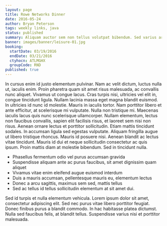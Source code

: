 ```yaml
---
layout: page
title: Rowe Networks Dinner
date: 2016-05-24
author: Bryan Peterson
tags: weekly links, java
status: published
summary: Aliquam auctor sem non tellus volutpat bibendum. Sed varius arcu.
banner: images/banner/leisure-01.jpg
booking:
  startDate: 03/19/2016
  endDate: 03/21/2016
  ctyhocn: ATLMGHX
  groupCode: RND
published: true
---
```

In cursus enim id justo elementum pulvinar. Nam ac velit dictum, luctus nulla ut, iaculis enim. Proin pharetra quam sit amet risus malesuada, ac convallis nunc aliquet. Vivamus ut congue lacus. Cras turpis nisi, ultricies vel elit in, congue tincidunt ligula. Nullam lacinia massa eget magna blandit euismod. In ultricies id nunc id molestie.
Mauris in iaculis tortor. Nam porttitor libero et ante efficitur, at scelerisque mi vulputate. Nulla non tristique mi. Maecenas iaculis lacus quis nunc scelerisque ullamcorper. Nullam elementum, lectus non faucibus convallis, sapien elit facilisis risus, et laoreet sem nisi non risus. Aenean ornare lectus et porttitor sollicitudin. Etiam mattis tincidunt sodales. In accumsan ligula sed egestas vulputate. Aliquam fringilla augue ut libero tristique rhoncus. Mauris id posuere nisi. Aenean blandit ac lectus vitae tincidunt. Mauris id dui et neque sollicitudin consectetur ac quis ipsum. Proin mattis diam at molestie bibendum. Sed in tincidunt nulla.

* Phasellus fermentum odio vel purus accumsan gravida
* Suspendisse aliquam ante ac purus faucibus, sit amet dignissim quam aliquet
* Vivamus vitae enim eleifend augue euismod interdum
* Duis a mauris accumsan, pellentesque mauris eu, elementum lectus
* Donec a arcu sagittis, maximus sem sed, mattis tellus
* Sed ac tellus id tellus sollicitudin elementum at sit amet dui.

Sed id turpis et nulla elementum vehicula. Lorem ipsum dolor sit amet, consectetur adipiscing elit. Sed nec purus vitae libero porttitor feugiat. Donec finibus purus a blandit commodo. In hac habitasse platea dictumst. Nulla sed faucibus felis, at blandit tellus. Suspendisse varius nisi et porttitor malesuada.
